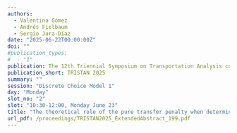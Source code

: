 ```yaml
---
authors:
  - Valentina Gómez
  - Andrés Fielbaum
  - Sergio Jara-Díaz
date: "2025-06-22T00:00:00Z"
doi: ""
#publication_types:
#  - "1"
publication: The 12th Triennial Symposium on Transportation Analysis conference
publication_short: TRISTAN 2025
summary: ""
session: "Discrete Choice Model 1"
day: "Monday"
slot_no: "2"
slot: "10:30-12:00, Monday June 23"
title: "The theoretical role of the pure transfer penalty when determining whether to split a public transport line"
url_pdf: /proceedings/TRISTAN2025_ExtendedAbstract_199.pdf
---
```

